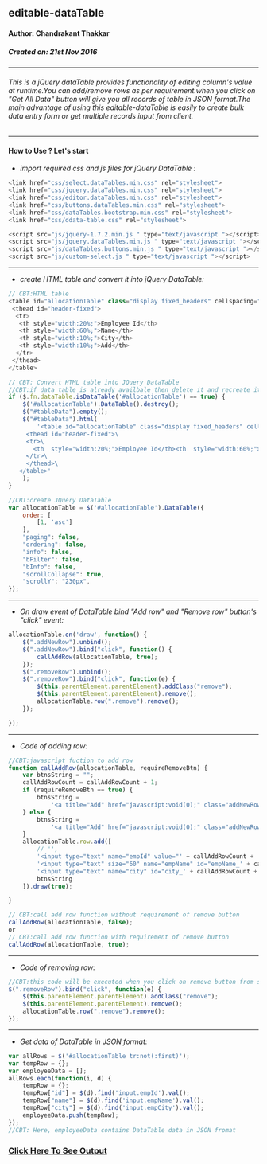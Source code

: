 ## editable-dataTable
#### Author: Chandrakant Thakkar
##### Created on: 21st Nov 2016

---
###### This is a jQuery dataTable provides functionality of editing column's value at runtime.You can add/remove rows as per requirement.when you click on "Get All Data" button will give you all records of table in JSON format.The main advantage of using this editable-dataTable is easily to create bulk data entry form or get multiple records input from client.

---

#### How to Use ? Let's start

* _import required css and js files for jQuery DataTable :_
```javascript
<link href="css/select.dataTables.min.css" rel="stylesheet">
<link href="css/jquery.dataTables.min.css" rel="stylesheet">
<link href="css/editor.dataTables.min.css" rel="stylesheet">
<link href="css/buttons.dataTables.min.css" rel="stylesheet">
<link href="css/dataTables.bootstrap.min.css" rel="stylesheet">
<link href="css/ddata-table.css" rel="stylesheet">

<script src="js/jquery-1.7.2.min.js " type="text/javascript "></script>
<script src="js/jquery.dataTables.min.js " type="text/javascript "></script>
<script src="js/dataTables.buttons.min.js " type="text/javascript "></script>
<script src="js/custom-select.js " type="text/javascript "></script>
```
---
* _create HTML table and convert it into jQuery DataTable:_

```javascript
// CBT:HTML table
<table id="allocationTable" class="display fixed_headers" cellspacing="0" width="100%">
 <thead id="header-fixed">
  <tr>
   <th style="width:20%;">Employee Id</th>
   <th style="width:60%;">Name</th>
   <th style="width:10%;">City</th>
   <th style="width:10%;">Add</th>
  </tr>
 </thead>
</table>

// CBT: Convert HTML table into JQuery DataTable
//CBT:if data table is already availbale then delete it and recreate it
if ($.fn.dataTable.isDataTable('#allocationTable') == true) {
    $('#allocationTable').DataTable().destroy();
    $("#tableData").empty();
    $("#tableData").html(
        '<table id="allocationTable" class="display fixed_headers" cellspacing="0" width="100%">\
     <thead id="header-fixed">\
     <tr>\
       <th  style="width:20%;">Employee Id</th><th  style="width:60%;">Name</th><th  style="width:10%;">City</th><th  style="width:10%;">Add</th>\
     </tr>\
     </thead>\
   </table>'
    );
}

//CBT:create JQuery DataTable
var allocationTable = $('#allocationTable').DataTable({
    order: [
        [1, 'asc']
    ],
    "paging": false,
    "ordering": false,
    "info": false,
    "bFilter": false,
    "bInfo": false,
    "scrollCollapse": true,
    "scrollY": "230px",
});

```
---
* _On draw event of DataTable bind "Add row" and "Remove row" button's "click" event:_

```javascript
allocationTable.on('draw', function() {
    $(".addNewRow").unbind();
    $(".addNewRow").bind("click", function() {
        callAddRow(allocationTable, true);
    });
    $(".removeRow").unbind();
    $(".removeRow").bind("click", function(e) {
        $(this.parentElement.parentElement).addClass("remove");
        $(this.parentElement.parentElement).remove();
        allocationTable.row(".remove").remove();
    });

});
```
---
* _Code of adding row:_

```javascript
//CBT:javascript fuction to add row
function callAddRow(allocationTable, requireRemoveBtn) {
    var btnsString = "";
    callAddRowCount = callAddRowCount + 1;
    if (requireRemoveBtn == true) {
        btnsString =
            '<a title="Add" href="javascript:void(0);" class="addNewRow"><svg ...></svg></a>';
    } else {
        btnsString =
            '<a title="Add" href="javascript:void(0);" class="addNewRow"><svg ...></svg></a>';
    }
    allocationTable.row.add([
        // '',
        '<input type="text" name="empId" value="' + callAddRowCount + '" id="empId_' + callAddRowCount + '" class="empId"/>',
        '<input type="text" size="60" name="empName" id="empName_' + callAddRowCount + '" class="empName"/>',
        '<input type="text" name="city" id="city_' + callAddRowCount + '" class="empCity quickAllocation onlyDigit"/>',
        btnsString
    ]).draw(true);

}

// CBT:call add row function without requirement of remove button
callAddRow(allocationTable, false);
or
// CBT:call add row function with requirement of remove button
callAddRow(allocationTable, true);

```
---
* _Code of removing row:_
```javascript
//CBT:this code will be executed when you click on remove button from specific row
$(".removeRow").bind("click", function(e) {
    $(this.parentElement.parentElement).addClass("remove");
    $(this.parentElement.parentElement).remove();
    allocationTable.row(".remove").remove();
});
```
---
* _Get data of DataTable in JSON format:_
```javascript
var allRows = $('#allocationTable tr:not(:first)');
var tempRow = {};
var employeeData = [];
allRows.each(function(i, d) {
    tempRow = {};
    tempRow["id"] = $(d).find('input.empId').val();
    tempRow["name"] = $(d).find('input.empName').val();
    tempRow["city"] = $(d).find('input.empCity').val();
    employeeData.push(tempRow);
});
//CBT: Here, employeeData contains DataTable data in JSON fromat
```

### <a href='https://rawgit.com/ChandrakantThakkarDigiCorp/editable-dataTable/master/index.html' target='_blank'>Click Here To See Output</a>
